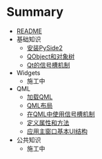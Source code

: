 # Summary
* [README](README.md)  
* 基础知识
  * [安装PySide2](./note/basic/00.install_pyside2.md)
  * [QObject和对象树](./note/basic/01.object_tree.md)
  * [Qt的信号槽机制](./note/basic/02.signal_and_slot.md)
* Widgets
  * 施工中
* QML
  * [加载QML](./note/qml/00.qml_app_engine.md)
  * [QML布局](./note/qml/01.qml_layout.md)
  * [在QML中使用信号槽机制](./note/qml/02.qml_signal_and_slot.md)
  * [定义属性和方法](./note/qml/03.property_and_method.md)
  * [应用主窗口基本UI结构](./note/qml/04.application_window.md)
* 公共知识
  * 施工中